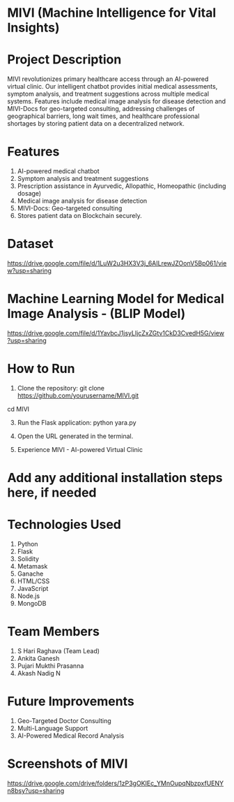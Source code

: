 # MIVI (Machine Intelligence for Vital Insights)

# Project Description
MIVI revolutionizes primary healthcare access through an AI-powered virtual clinic. Our intelligent chatbot provides initial medical assessments, symptom analysis, and treatment suggestions across multiple medical systems. Features include medical image analysis for disease detection and MIVI-Docs for geo-targeted consulting, addressing challenges of geographical barriers, long wait times, and healthcare professional shortages by storing patient data on a decentralized network.

# Features
1) AI-powered medical chatbot
2) Symptom analysis and treatment suggestions
3) Prescription assistance in Ayurvedic, Allopathic, Homeopathic (including dosage)
4) Medical image analysis for disease detection
5) MIVI-Docs: Geo-targeted consulting
6) Stores patient data on Blockchain securely.

# Dataset
https://drive.google.com/file/d/1LuW2u3HX3V3j_6AILrewJZOonV5Bp061/view?usp=sharing

# Machine Learning Model for Medical Image Analysis - (BLIP Model)
https://drive.google.com/file/d/1YavbcJ1jsyLIjcZxZGtv1CkD3CvedH5G/view?usp=sharing

# How to Run
1) Clone the repository:
git clone https://github.com/yourusername/MIVI.git

cd MIVI

3) Run the Flask application:
python yara.py

4) Open the URL generated in the terminal.
5) Experience MIVI - AI-powered Virtual Clinic

# Add any additional installation steps here, if needed
# Technologies Used
1) Python
2) Flask
3) Solidity
4) Metamask
5) Ganache
6) HTML/CSS
7) JavaScript
8) Node.js
9) MongoDB

# Team Members
1) S Hari Raghava (Team Lead)
2) Ankita Ganesh
3) Pujari Mukthi Prasanna
4) Akash Nadig N

# Future Improvements
1) Geo-Targeted Doctor Consulting
2) Multi-Language Support
3) AI-Powered Medical Record Analysis

# Screenshots of MIVI
https://drive.google.com/drive/folders/1zP3gOKIEc_YMnOupqNbzpxfUENYn8bsy?usp=sharing


